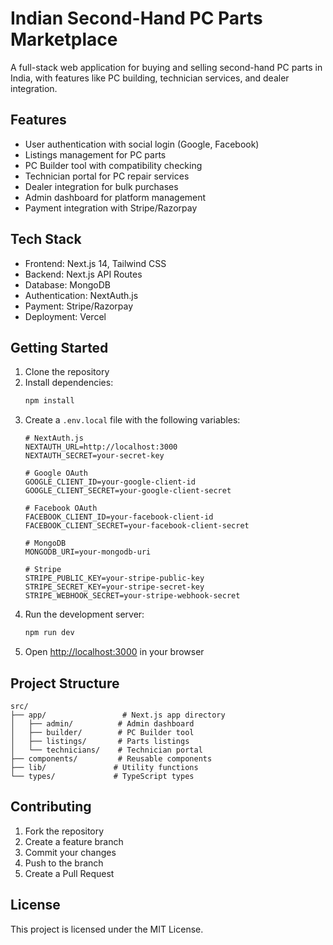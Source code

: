 # Indian Second-Hand PC Parts Marketplace

A full-stack web application for buying and selling second-hand PC parts in India, with features like PC building, technician services, and dealer integration.

## Features

- User authentication with social login (Google, Facebook)
- Listings management for PC parts
- PC Builder tool with compatibility checking
- Technician portal for PC repair services
- Dealer integration for bulk purchases
- Admin dashboard for platform management
- Payment integration with Stripe/Razorpay

## Tech Stack

- Frontend: Next.js 14, Tailwind CSS
- Backend: Next.js API Routes
- Database: MongoDB
- Authentication: NextAuth.js
- Payment: Stripe/Razorpay
- Deployment: Vercel

## Getting Started

1. Clone the repository
2. Install dependencies:
   ```bash
   npm install
   ```
3. Create a `.env.local` file with the following variables:
   ```
   # NextAuth.js
   NEXTAUTH_URL=http://localhost:3000
   NEXTAUTH_SECRET=your-secret-key

   # Google OAuth
   GOOGLE_CLIENT_ID=your-google-client-id
   GOOGLE_CLIENT_SECRET=your-google-client-secret

   # Facebook OAuth
   FACEBOOK_CLIENT_ID=your-facebook-client-id
   FACEBOOK_CLIENT_SECRET=your-facebook-client-secret

   # MongoDB
   MONGODB_URI=your-mongodb-uri

   # Stripe
   STRIPE_PUBLIC_KEY=your-stripe-public-key
   STRIPE_SECRET_KEY=your-stripe-secret-key
   STRIPE_WEBHOOK_SECRET=your-stripe-webhook-secret
   ```
4. Run the development server:
   ```bash
   npm run dev
   ```
5. Open [http://localhost:3000](http://localhost:3000) in your browser

## Project Structure

```
src/
├── app/                 # Next.js app directory
│   ├── admin/          # Admin dashboard
│   ├── builder/        # PC Builder tool
│   ├── listings/       # Parts listings
│   └── technicians/    # Technician portal
├── components/         # Reusable components
├── lib/               # Utility functions
└── types/             # TypeScript types
```

## Contributing

1. Fork the repository
2. Create a feature branch
3. Commit your changes
4. Push to the branch
5. Create a Pull Request

## License

This project is licensed under the MIT License. 